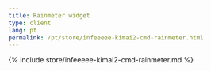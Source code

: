 ```yaml
---
title: Rainmeter widget
type: client
lang: pt
permalink: /pt/store/infeeeee-kimai2-cmd-rainmeter.html
---
```


{% include store/infeeeee-kimai2-cmd-rainmeter.md %}
